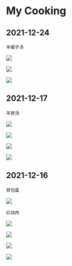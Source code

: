 # My Cooking

## 2021-12-24

```
羊蝎子汤
```

![](images\2021\20211224_LambSoup_01.jpg)

![](images\2021\20211224_LambSoup_02.jpg)

![](images\2021\20211224_LambSoup_03.jpg)

## 2021-12-17

```
羊排汤
```

![](images\2021\20211217_LambSoup_01.jpg)

![](images\2021\20211217_LambSoup_02.jpg)

![](images\2021\20211217_LambSoup_03.jpg)

![](images\2021\20211217_LambSoup_04.jpg)

## 2021-12-16

```
荷包蛋
```

![](images\2021\20211216_egg_01.jpg)

```
红烧肉
```

![](images\2021\20211216_BraisedPork_01.jpg)

![](images\2021\20211216_BraisedPork_02.jpg)

![](images\2021\20211216_BraisedPork_03.jpg)

![](images\2021\20211216_BraisedPork_04.jpg)
